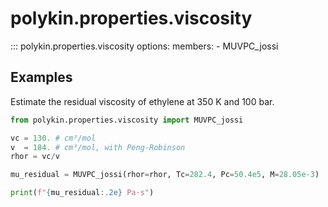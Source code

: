 # polykin.properties.viscosity

::: polykin.properties.viscosity
    options:
        members:
            - MUVPC_jossi

## Examples

Estimate the residual viscosity of ethylene at 350 K and 100 bar.

```python exec="on" source="material-block"
from polykin.properties.viscosity import MUVPC_jossi

vc = 130. # cm³/mol
v  = 184. # cm³/mol, with Peng-Robinson
rhor = vc/v

mu_residual = MUVPC_jossi(rhor=rhor, Tc=282.4, Pc=50.4e5, M=28.05e-3)

print(f"{mu_residual:.2e} Pa·s")
```
